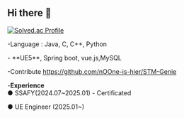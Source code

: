 ## Hi there 👋

<!--
**SJ3742/SJ3742** is a ✨ _special_ ✨ repository because its `README.md` (this file) appears on your GitHub profile.

Here are some ideas to get you started:

- 🔭 I’m currently working on ...
- 🌱 I’m currently learning ...
- 👯 I’m looking to collaborate on ...
- 🤔 I’m looking for help with ...
- 💬 Ask me about ...
- 📫 How to reach me: ...
- 😄 Pronouns: ...
- ⚡ Fun fact: ...
-->
[![Solved.ac Profile](http://mazassumnida.wtf/api/generate_badge?boj=causj)](https://solved.ac/causj)
<p>-Language : Java, C, C++, Python</p>
- **UE5**, Spring boot, vue.js,MySQL

-Contribute 
https://github.com/nOOne-is-hier/STM-Genie

-**Experience**<br/>
● SSAFY(2024.07~2025.01) - Certificated 

● UE Engineer (2025.01~)
